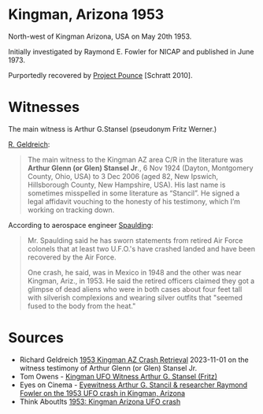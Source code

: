 # Kingman, Arizona 1953

North-west of Kingman Arizona, USA on May 20th 1953.

Initially investigated by Raymond E. Fowler for NICAP and published in June 1973.

Purportedly recovered by [Project Pounce](../../projects/pounce.md) [Schratt 2010].

# Witnesses

The main witness is Arthur G.Stansel (pseudonym Fritz Werner.)

[R. Geldreich](https://medium.com/@richgel99/crash-retrieval-leak-timeline-4b75b8ef529a):

> The main witness to the Kingman AZ area C/R in the literature was **Arthur Glenn (or Glen) Stansel Jr**.,
> 6 Nov 1924 (Dayton, Montgomery County, Ohio, USA) to 3 Dec 2006 (aged 82, New Ipswich, Hillsborough County, New Hampshire, USA).
> His last name is sometimes misspelled in some literature as “Stancil”.
> He signed a legal affidavit vouching to the honesty of his testimony, which I’m working on tracking down.

According to aerospace engineer [Spaulding](https://rense.com/general13/historic_ciasurvel.htm):

> Mr. Spaulding said he has sworn statements from retired Air Force colonels that at least two U.F.O.'s have crashed landed and have been recovered by the Air Force.
> 
> One crash, he said, was in Mexico in 1948 and the other was near Kingman, Ariz., in 1953.
> He said the retired officers claimed they got a glimpse of dead aliens who were in both cases about
> four feet tall with silverish complexions and wearing silver outfits that "seemed fused to the body from the heat." 

# Sources

- Richard Geldreich [1953 Kingman AZ Crash Retrieval](https://medium.com/@richgel99/1953-kingman-az-crash-retrieval-6eac40d724c7) 2023-11-01 on the witness testimony of Arthur Glenn (or Glen) Stansel Jr.
- Tom Owens - [Kingman UFO Witness Arthur G. Stansel (Fritz)](https://www.youtube.com/watch?v=5AxDCR3O75w)
- Eyes on Cinema - [Eyewitness Arthur G. Stancil & researcher Raymond Fowler on the 1953 UFO crash in Kingman, Arizona](https://www.youtube.com/watch?v=L4CvjWEB6C8)
- Think AboutIts [1953: Kingman Arizona UFO crash](https://www.thinkaboutitdocs.com/1953-may-20-kingman-arizona-ufo-crash/)
